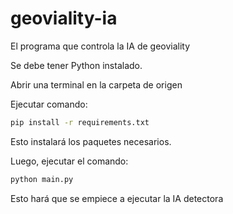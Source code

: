 # geoviality-ia
El programa que controla la IA de geoviality

Se debe tener Python instalado.

Abrir una terminal en la carpeta de origen

Ejecutar comando:

```bash
pip install -r requirements.txt
```

Esto instalará los paquetes necesarios.

Luego, ejecutar el comando:

```bash
python main.py
```

Esto hará que se empiece a ejecutar la IA detectora